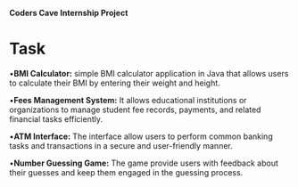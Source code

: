 **Coders Cave Internship Project**

# Task   

•**BMI Calculator:** simple BMI calculator application in Java that allows users to calculate their BMI by entering their weight and height.

•**Fees Management System:** It allows educational institutions or organizations to manage student fee records, payments, and related financial tasks efficiently.

•**ATM Interface:** The interface allow users to perform common banking tasks and transactions in a secure and user-friendly manner.

•**Number Guessing Game:** The game provide users with feedback about their guesses and keep them engaged in the guessing process.
